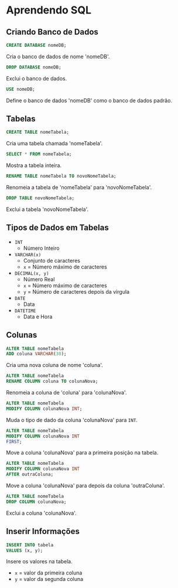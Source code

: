 # Aprendendo SQL
            
## Criando Banco de Dados
            
```sql
CREATE DATABASE nomeDB;
```
Cria o banco de dados de nome 'nomeDB'.
            
```sql
DROP DATABASE nomeDB;
```
Exclui o banco de dados.
            
```sql
USE nomeDB;
```
Define o banco de dados 'nomeDB' como o banco de dados padrão.
            
## Tabelas
            
```sql
CREATE TABLE nomeTabela;
```
Cria uma tabela chamada 'nomeTabela'.
            
```sql
SELECT * FROM nomeTabela;
```
Mostra a tabela inteira.
            
```sql
RENAME TABLE nomeTabela TO novoNomeTabela;
```
Renomeia a tabela de 'nomeTabela' para 'novoNomeTabela'.
            
```sql
DROP TABLE novoNomeTabela;
```
Exclui a tabela 'novoNomeTabela'.
            
## Tipos de Dados em Tabelas
            
- `INT`
  - Número Inteiro
- `VARCHAR(x)`
  - Conjunto de caracteres
  - `x` = Número máximo de caracteres 
- `DECIMAL(x, y)`
  - Número Real
  - `x` = Número máximo de caracteres
  - `y` = Número de caracteres depois da vírgula
- `DATE`
  - Data
- `DATETIME`
  - Data e Hora
            
## Colunas
            
```sql
ALTER TABLE nomeTabela
ADD coluna VARCHAR(30);
```
Cria uma nova coluna de nome 'coluna'.
            
```sql
ALTER TABLE nomeTabela
RENAME COLUMN coluna TO colunaNova;
```
Renomeia a coluna de 'coluna' para 'colunaNova'.
            
```sql
ALTER TABLE nomeTabela
MODIFY COLUMN colunaNova INT;
```
Muda o tipo de dado da coluna 'colunaNova' para `INT`.
            
```sql
ALTER TABLE nomeTabela
MODIFY COLUMN colunaNova INT
FIRST;
```
Move a coluna 'colunaNova' para a primeira posição na tabela.
            
```sql
ALTER TABLE nomeTabela
MODIFY COLUMN colunaNova INT
AFTER outraColuna;
```
Move a coluna 'colunaNova' para depois da coluna 'outraColuna'.
            
```sql
ALTER TABLE nomeTabela
DROP COLUMN colunaNova;
```
Exclui a coluna 'colunaNova'.
            
## Inserir Informações
            
```sql
INSERT INTO tabela
VALUES (x, y);
```
Insere os valores na tabela.
- `x` = valor da primeira coluna
- `y` = valor da segunda coluna
